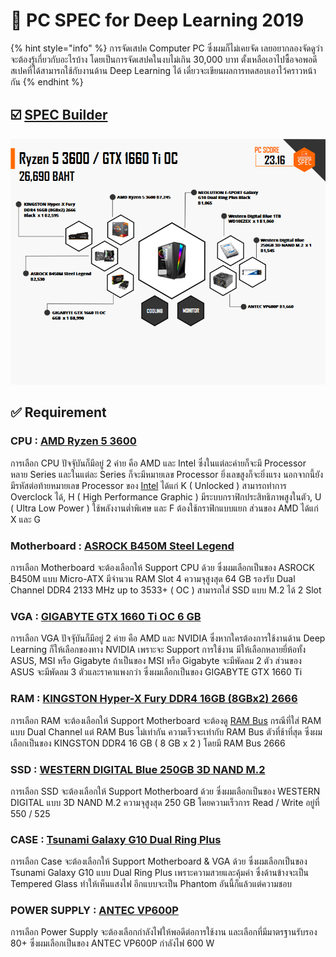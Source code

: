 # 🧤 PC SPEC for Deep Learning 2019

{% hint style="info" %}
การจัดเสปค Computer PC ซึ่งผมก็ไม่เคยจัด เลยอยากลองจัดดูว่าจะต้องรู้เกี่ยวกับอะไรบ้าง โดยเป็นการจัดเสปคในงบไม่เกิน 30,000 บาท ตั้งเหลือเอาไปซื้อจอพอดี สเปคที่ได้สามารถใช้กับงานด้าน Deep Learning ได้ เดี๋ยวจะเขียนผลการทดสอบเอาไว้คราวหน้ากัน
{% endhint %}

## ☑️ [SPEC Builder](https://notebookspec.com/pc/6745442)

![SPEC-01.png](../../.gitbook/assets/spec-01.png)

## **✅ Requirement**

### CPU : [AMD Ryzen 5 3600](https://notebookspec.com/pc-cpu/AMD-Ryzen-5-3600/341)

การเลือก CPU ปัจจัุบันก็มีอยู่ 2 ค่าย คือ AMD และ Intel ซึ่งในแต่ละค่ายก็จะมี Processor หลาย Series และในแต่ละ Series ก็จะมีหมายเลข Processor ยิ่งเลขสูงก็จะยิ่งแรง นอกจากนี้ยังมีรหัสต่อท้ายหมายเลข Processor ของ [Intel](https://www.intel.co.uk/content/www/uk/en/processors/processor-numbers.html) ได้แก่ K ( Unlocked ) สามารถทำการ Overclock ได้, H ( High Performance Graphic ) มีระบบกราฟิกประสิทธิภาพสูงในตัว, U ( Ultra Low Power ) ใช้พลังงานต่ำพิเศษ และ F ต้องใช้กราฟิกแบบแยก ส่วนของ AMD ได้แก่ X และ G

### Motherboard : [ASROCK B450M Steel Legend](https://notebookspec.com/pc-mb/ASROCK-B450M-Steel%20Legend/1257)

การเลือก Motherboard จะต้องเลือกให้ Support CPU ด้วย ซึ่งผมเลือกเป็นของ ASROCK ฺB450M แบบ Micro-ATX มีจำนวน RAM Slot 4 ความจุสูงสุด 64 GB รองรับ Dual Channel DDR4 2133 MHz up to 3533+ ( OC ) สามารถใส่ SSD แบบ M.2 ได้ 2 Slot

### VGA : [GIGABYTE GTX 1660 Ti OC 6 GB](https://notebookspec.com/pc-vga/GIGABYTE-GTX-1660%20Ti%20OC%20/1035)

การเลือก VGA ปัจจัุบันก็มีอยู่ 2 ค่าย คือ AMD และ NVIDIA ซึ่งหากใครต้องการใช้งานด้าน Deep Learning ก็ให้เลือกของทาง NVIDIA เพราะจะ Support การใช้งาน มีให้เลือกหลายยี่ห้อทั้ง ASUS, MSI หรือ Gigabyte ถ้าเป็นของ MSI หรือ Gigabyte จะมีพัดลม 2 ตัว ส่วนของ ASUS จะมีพัดลม 3 ตัวและราคาแพงกว่า ซึ่งผมเลือกเป็นของ GIGABYTE GTX 1660 Ti

### RAM : [KINGSTON Hyper-X Fury DDR4 16GB (8GBx2) 2666](https://notebookspec.com/pc-ram/KINGSTON-Hyper-X-Fury%20DDR4%2016GB%20\(8GBx2\)%202666%20Black/340)

การเลือก RAM จะต้องเลือกให้ Support Motherboard จะต้องดู [RAM Bus](https://www.youtube.com/watch?v=D\_Yt4vSZKVk) กรณีที่ใส่ RAM แบบ Dual Channel แต่ RAM Bus ไม่เท่ากัน ความเร็วจะเท่ากับ RAM Bus ตัวที่ช้าที่สุด ซึ่งผมเลือกเป็นของ KINGSTON DDR4 16 GB ( 8 GB x 2 ) โดยมี RAM Bus 2666

### SSD : [WESTERN DIGITAL Blue 250GB 3D NAND M.2](https://notebookspec.com/pc-ssd/Western-Digital-Blue%20250GB%203D%20NAND%20M.2/388)

การเลือก SSD จะต้องเลือกให้ Support Motherboard ด้วย ซึ่งผมเลือกเป็นของ WESTERN DIGITAL แบบ 3D NAND M.2 ความจุสูงสุด 250 GB โดยความเร็วการ Read / Write อยู่ที่ 550 / 525

### CASE : [Tsunami Galaxy G10 Dual Ring Plus](https://notebookspec.com/pc-case/NEOLUTION-E-SPORT-Galaxy%20G10%20Dual%20Ring%20Plus%20Black/852)

การเลือก Case จะต้องเลือกให้ Support Motherboard & VGA ด้วย ซึ่งผมเลือกเป็นของ Tsunami Galaxy G10 แบบ Dual Ring Plus เพราะความสวยและคุ้มค่า ซึ่งด้านข้างจะเป็น Tempered Glass ทำให้เห็นแสงไฟ อีกแบบจะเป็น Phantom อันนี้ก็แล้วแต่ความชอบ

### POWER SUPPLY : [ANTEC VP600P](https://notebookspec.com/pc-psu/ANTEC-VP600P/345)

การเลือก Power Supply จะต้องเลือกกำลังไฟให้พอดีต่อการใช้งาน และเลือกที่มีมาตรฐานรับรอง 80+ ซึ่งผมเลือกเป็นของ ANTEC VP600P กำลังไฟ 600 W
